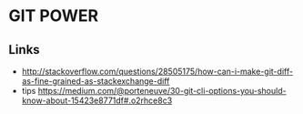 # GIT POWER

## Links

- http://stackoverflow.com/questions/28505175/how-can-i-make-git-diff-as-fine-grained-as-stackexchange-diff
- tips https://medium.com/@porteneuve/30-git-cli-options-you-should-know-about-15423e8771df#.o2rhce8c3
